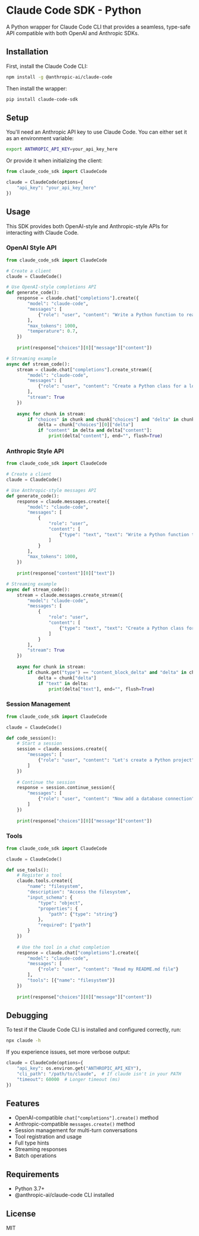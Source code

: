# Claude Code SDK - Python

A Python wrapper for Claude Code CLI that provides a seamless, type-safe API compatible with both OpenAI and Anthropic SDKs.

## Installation

First, install the Claude Code CLI:

```bash
npm install -g @anthropic-ai/claude-code
```

Then install the wrapper:

```bash
pip install claude-code-sdk
```

## Setup

You'll need an Anthropic API key to use Claude Code. You can either set it as an environment variable:

```bash
export ANTHROPIC_API_KEY=your_api_key_here
```

Or provide it when initializing the client:

```python
from claude_code_sdk import ClaudeCode

claude = ClaudeCode(options={
    "api_key": "your_api_key_here"
})
```

## Usage

This SDK provides both OpenAI-style and Anthropic-style APIs for interacting with Claude Code.

### OpenAI Style API

```python
from claude_code_sdk import ClaudeCode

# Create a client
claude = ClaudeCode()

# Use OpenAI-style completions API
def generate_code():
    response = claude.chat["completions"].create({
        "model": "claude-code",
        "messages": [
            {"role": "user", "content": "Write a Python function to read CSV files"}
        ],
        "max_tokens": 1000,
        "temperature": 0.7,
    })
    
    print(response["choices"][0]["message"]["content"])

# Streaming example
async def stream_code():
    stream = claude.chat["completions"].create_stream({
        "model": "claude-code",
        "messages": [
            {"role": "user", "content": "Create a Python class for a login form"}
        ],
        "stream": True
    })
    
    async for chunk in stream:
        if "choices" in chunk and chunk["choices"] and "delta" in chunk["choices"][0]:
            delta = chunk["choices"][0]["delta"]
            if "content" in delta and delta["content"]:
                print(delta["content"], end="", flush=True)
```

### Anthropic Style API

```python
from claude_code_sdk import ClaudeCode

# Create a client
claude = ClaudeCode()

# Use Anthropic-style messages API
def generate_code():
    response = claude.messages.create({
        "model": "claude-code",
        "messages": [
            {
                "role": "user",
                "content": [
                    {"type": "text", "text": "Write a Python function to read CSV files"}
                ]
            }
        ],
        "max_tokens": 1000,
    })
    
    print(response["content"][0]["text"])

# Streaming example
async def stream_code():
    stream = claude.messages.create_stream({
        "model": "claude-code",
        "messages": [
            {
                "role": "user",
                "content": [
                    {"type": "text", "text": "Create a Python class for a login form"}
                ]
            }
        ],
        "stream": True
    })
    
    async for chunk in stream:
        if chunk.get("type") == "content_block_delta" and "delta" in chunk:
            delta = chunk["delta"]
            if "text" in delta:
                print(delta["text"], end="", flush=True)
```

### Session Management

```python
from claude_code_sdk import ClaudeCode

claude = ClaudeCode()

def code_session():
    # Start a session
    session = claude.sessions.create({
        "messages": [
            {"role": "user", "content": "Let's create a Python project"}
        ]
    })
    
    # Continue the session
    response = session.continue_session({
        "messages": [
            {"role": "user", "content": "Now add a database connection"}
        ]
    })
    
    print(response["choices"][0]["message"]["content"])
```

### Tools

```python
from claude_code_sdk import ClaudeCode

claude = ClaudeCode()

def use_tools():
    # Register a tool
    claude.tools.create({
        "name": "filesystem",
        "description": "Access the filesystem",
        "input_schema": {
            "type": "object",
            "properties": {
                "path": {"type": "string"}
            },
            "required": ["path"]
        }
    })
    
    # Use the tool in a chat completion
    response = claude.chat["completions"].create({
        "model": "claude-code",
        "messages": [
            {"role": "user", "content": "Read my README.md file"}
        ],
        "tools": [{"name": "filesystem"}]
    })
    
    print(response["choices"][0]["message"]["content"])
```

## Debugging

To test if the Claude Code CLI is installed and configured correctly, run:

```bash
npx claude -h
```

If you experience issues, set more verbose output:

```python
claude = ClaudeCode(options={
    "api_key": os.environ.get("ANTHROPIC_API_KEY"),
    "cli_path": "/path/to/claude",  # If claude isn't in your PATH
    "timeout": 60000  # Longer timeout (ms)
})
```

## Features

- OpenAI-compatible `chat["completions"].create()` method
- Anthropic-compatible `messages.create()` method
- Session management for multi-turn conversations
- Tool registration and usage
- Full type hints
- Streaming responses
- Batch operations

## Requirements

- Python 3.7+
- @anthropic-ai/claude-code CLI installed

## License

MIT
